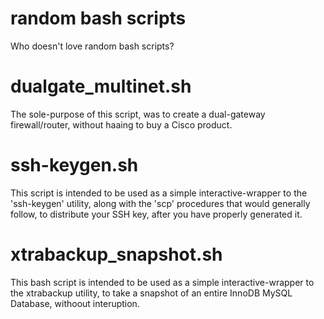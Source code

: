 random bash scripts
===
Who doesn't love random bash scripts?

dualgate_multinet.sh
=
The sole-purpose of this script, was to create a dual-gateway firewall/router, without haaing to buy a Cisco product.

ssh-keygen.sh
=
This script is intended to be used as a simple interactive-wrapper to the 'ssh-keygen' utility, along with the 'scp' procedures that would generally follow, to distribute your SSH key, after you have properly generated it.

xtrabackup_snapshot.sh
=
This bash script is intended to be used as a simple interactive-wrapper to the xtrabackup utility, to take a snapshot of an entire InnoDB MySQL Database, withoout interuption.
